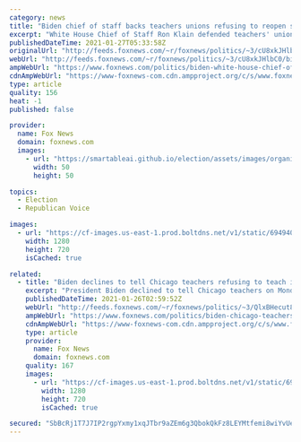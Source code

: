 ```yaml
---
category: news
title: "Biden chief of staff backs teachers unions refusing to reopen schools, says they're not 'overruling' science"
excerpt: "White House Chief of Staff Ron Klain defended teachers' unions who refuse to resume in-person teaching despite studies that have shown a low risk of spreading the coronavirus. "
publishedDateTime: 2021-01-27T05:33:58Z
originalUrl: "http://feeds.foxnews.com/~r/foxnews/politics/~3/cU8xkJHlbC0/biden-white-house-chief-of-staff-ron-klain-teachers-unions"
webUrl: "http://feeds.foxnews.com/~r/foxnews/politics/~3/cU8xkJHlbC0/biden-white-house-chief-of-staff-ron-klain-teachers-unions"
ampWebUrl: "https://www.foxnews.com/politics/biden-white-house-chief-of-staff-ron-klain-teachers-unions.amp"
cdnAmpWebUrl: "https://www-foxnews-com.cdn.ampproject.org/c/s/www.foxnews.com/politics/biden-white-house-chief-of-staff-ron-klain-teachers-unions.amp"
type: article
quality: 156
heat: -1
published: false

provider:
  name: Fox News
  domain: foxnews.com
  images:
    - url: "https://smartableai.github.io/election/assets/images/organizations/foxnews.com-50x50.jpg"
      width: 50
      height: 50

topics:
  - Election
  - Republican Voice

images:
  - url: "https://cf-images.us-east-1.prod.boltdns.net/v1/static/694940094001/8165f027-9f5c-4e52-9509-e67c043beed3/c15738eb-1dc2-4250-9b12-0381594bebf7/1280x720/match/image.jpg"
    width: 1280
    height: 720
    isCached: true

related:
  - title: "Biden declines to tell Chicago teachers refusing to teach in-person to go back to work"
    excerpt: "President Biden declined to tell Chicago teachers on Monday to return to school following a union vote over the weekend to defy a district order for educators to return to campuses in order to prepare to resume in-person classroom instruction. "
    publishedDateTime: 2021-01-26T02:59:52Z
    webUrl: "http://feeds.foxnews.com/~r/foxnews/politics/~3/QlxBHecut8c/biden-chicago-teachers-in-person"
    ampWebUrl: "https://www.foxnews.com/politics/biden-chicago-teachers-in-person.amp"
    cdnAmpWebUrl: "https://www-foxnews-com.cdn.ampproject.org/c/s/www.foxnews.com/politics/biden-chicago-teachers-in-person.amp"
    type: article
    provider:
      name: Fox News
      domain: foxnews.com
    quality: 167
    images:
      - url: "https://cf-images.us-east-1.prod.boltdns.net/v1/static/694940094001/25dcc8d9-7494-4c44-8cf2-2365a0d57081/421b43a2-10ba-403c-abe0-ece8931d386a/1280x720/match/image.jpg"
        width: 1280
        height: 720
        isCached: true

secured: "SbBcRj1T7J7IP2rgpYxmy1xqJTbr9aZEm6g3QbokQkFz8LEYMtfemi8wiYvUej80GMgYA5fggJW7vuuefaUVWFOxEulFApcyuG3cM/HEy7yXkQ27mpdQrBqcZ8ihLiJ2GWwul2Pe3UOUi8SeHAB00gMIxQv0w3bwpeiIxfReJTjO1uhCdrmu8pj2wxA7+pF2WnV362sqpEbFMma7rBLXKH632rVQI5Itm/lAzlWeI+3HUEQmq1IV65XSDl+0SSG9ychPBvO/+oYNdkIPjCJSK3yVgw+aL2+MfzDhQ/lwj2bK9OowhOzSLKRikR9bOu/y02zo+Lmw/DFxHo9TXpXWeJ3CW04JmsqW2cRI1bX7Fp8=;tx1Wg+04ByqqyAf6/j50VA=="
---
```


